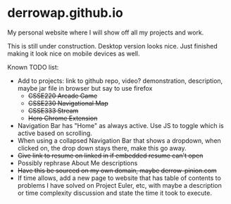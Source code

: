 # derrowap.github.io
<div>
	<p>My personal website where I will show off all my projects and work.</p>
	<p>This is still under construction. Desktop version looks nice. Just finished
	making it look nice on mobile devices as well.</p>
	<p>Known TODO list:</p>
	<ul>
		<li>
			Add to projects: link to github repo, video? demonstration,
			description, maybe jar file in browser but say to use firefox
			<ul>
				<li><del>CSSE220 Arcade Game</del></li>
				<li><del>CSSE230 Navigational Map</del></li>
				<li><del>CSSE333 Stream</del></li>
				<li><del>Hero Chrome Extension</del></li>
			</ul>
		</li>
		<li>
			Navigation Bar has "Home" as always active. Use JS to toggle which
			is active based on scrolling.
		</li>
		<li>
			When using a collapsed Navigation Bar that shows a dropdown, when
			clicked on, the drop down stays there, make this go away.
		</li>
		<li>
			<del>Give link to resume on linked in if embedded resume can't open</del>
		</li>
		<li>
			Possibly rephrase About Me descriptions
		</li>
		<li>
			<del>Have this be sourced on my own domain, maybe derrow-pinion.com</del>
		</li>
		<li>
			If time allows, add a new page to website that has table of contents to
			problems I have solved on Project Euler, etc, with maybe a description
			or time complexity discussion and state the time it took to execute.
		</li>
	</ul>
</div>